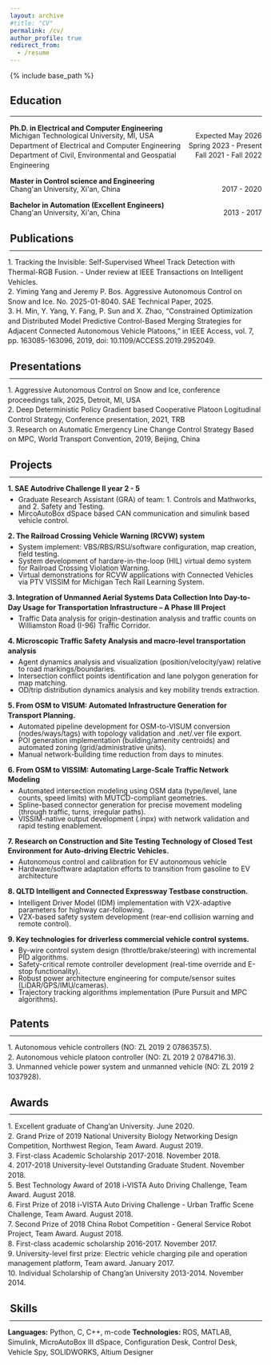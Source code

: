 ```yaml
---
layout: archive
#title: "CV"
permalink: /cv/
author_profile: true
redirect_from:
  - /resume
---
```


{% include base_path %}

<!-- <hr style="height:2px; border-width:0; color:gray; background-color:gray"> -->
## Education ##
<hr style="height:2px; border-width:0; color:gray; background-color:gray; margin: 0.1em 0 0.1em 0;">
<!-- <span style="white-space: pre; font-family: monospace; display: inline-block;">**Ph.D. in Electrical and Computer Engineering**
Michigan Technological University, MI, USA                      Expected Summer 2026
Department of Electrical and Computer Engineering               Spring 2023 - Present
Department of Civil, Environmental and Geospatial Engineering   Fall 2021 - Fall 2022
**Master in Control science and Engineering**
Chang'an University                                             2017 - 2020
**Bachelor in Automation (Excellent Engineers)**
Chang'an University                                             2013 - 2017
</span> -->

**Ph.D. in Electrical and Computer Engineering**  
<div style="font-family: inherit; line-height: 1.4; margin-top: -1.2em;">
  <div style="float: left; width: 70%;">Michigan Technological University, MI, USA</div>
  <div style="float: right;">Expected May 2026</div>
  <div style="clear: both;"></div>
  
  <div style="float: left; width: 70%;">Department of Electrical and Computer Engineering</div>
  <div style="float: right;">Spring 2023 - Present</div>
  <div style="clear: both;"></div>
  
  <div style="float: left; width: 70%;">Department of Civil, Environmental and Geospatial Engineering</div>
  <div style="float: right;">Fall 2021 - Fall 2022</div>
  <div style="clear: both;"></div>
</div>

**Master in Control science and Engineering**  
<div style="font-family: inherit; line-height: 1.4; margin-top: -1.2em;">
  <div style="float: left; width: 70%;">Chang'an University, Xi'an, China</div>
  <div style="float: right;">2017 - 2020</div>
  <div style="clear: both;"></div>
</div>

**Bachelor in Automation (Excellent Engineers)**  
<div style="font-family: inherit; line-height: 1.4; margin-top: -1.2em;">
  <div style="float: left; width: 70%;">Chang'an University, Xi'an, China</div>
  <div style="float: right;">2013 - 2017</div>
  <div style="clear: both;"></div>
</div>

## Publications ##
<hr style="height:2px; border-width:0; color:gray; background-color:gray; margin: -0.5em -0.1em -0.5em -0.1em;">
<div style="font-family: inherit; line-height: 1.4; margin-left: -0.3em; margin-top: 1.4em;">
<div>1. Tracking the Invisible: Self-Supervised Wheel Track Detection with Thermal-RGB Fusion. - Under review at IEEE Transactions on Intelligent Vehicles.</div>  
<div>2. Yiming Yang and Jeremy P. Bos. Aggressive Autonomous Control on Snow and Ice. No. 2025-01-8040. SAE Technical Paper, 2025.</div>  
<div>3. H. Min, Y. Yang, Y. Fang, P. Sun and X. Zhao, “Constrained Optimization and Distributed Model Predictive Control-Based Merging Strategies for Adjacent Connected Autonomous Vehicle Platoons,” in IEEE Access, vol. 7, pp. 163085-163096, 2019, doi: 10.1109/ACCESS.2019.2952049.</div>  
</div>

## Presentations ##
<hr style="height:2px; border-width:0; color:gray; background-color:gray; margin: -0.5em -0.1em -0.5em -0.1em;">
<div style="font-family: inherit; line-height: 1.4; margin-left: -0.3em; margin-top: 1.4em;">
<div>1. Aggressive Autonomous Control on Snow and Ice, conference proceedings talk, 2025, Detroit, MI, USA</div>    
<div>2. Deep Deterministic Policy Gradient based Cooperative Platoon Logitudinal Control Strategy, Conference presentation, 2021, TRB</div>    
<div>3. Research on Automatic Emergency Line Change Control Strategy Based on MPC, World Transport Convention, 2019, Beijing, China</div>    
</div>

## Projects ##
<hr style="height:2px; border-width:0; color:gray; background-color:gray; margin: -0.5em -0.1em -0.5em -0.1em;">
<div style="font-family: inherit; line-height: 1.4; margin-left: -0.3em; margin-top: 1.4em;" markdown="1">
<div><strong>1. SAE Autodrive Challenge II year 2 - 5</strong></div>
<ul style="margin-top: 0.4em; padding-left: 1.5em; line-height: 1.0;">
<li>Graduate Research Assistant (GRA) of team: 1. Controls and Mathworks, and 2. Safety and Testing.</li>
<li>MircoAutoBox dSpace based CAN communication and simulink based vehicle control.</li>
</ul>
<div><strong>2. The Railroad Crossing Vehicle Warning (RCVW) system</strong></div>
<ul style="margin-top: 0.4em; padding-left: 1.5em; line-height: 1.0;">
<li>System implement: VBS/RBS/RSU/software configuration, map creation, field testing.</li>
<li>System development of hardare-in-the-loop (HIL) virtual demo system for Railroad Crossing Violation Warning.</li>
<li>Virtual demonstrations for RCVW applications with Connected Vehicles via PTV VISSIM for Michigan Tech Rail Learning System.</li>
</ul>
<div><strong>3. Integration of Unmanned Aerial Systems Data Collection Into Day-to-Day Usage for Transportation Infrastructure – A Phase III Project</strong></div>
<ul style="margin-top: 0.4em; padding-left: 1.5em; line-height: 1.0;">
<li>Traffic Data analysis for origin-destination analysis and traffic counts on Williamston Road (I-96) Traffic Corridor.</li>
</ul>
<div><strong>4. Microscopic Traffic Safety Analysis and macro-level transportation analysis</strong></div>
<ul style="margin-top: 0.4em; padding-left: 1.5em; line-height: 1.0;">
<li>Agent dynamics analysis and visualization (position/velocity/yaw) relative to road markings/boundaries.</li>
<li>Intersection conflict points identification and lane polygon generation for map matching.</li> 
<li>OD/trip distribution dynamics analysis and key mobility trends extraction.</li> 
</ul>
<div><strong>5. From OSM to VISUM: Automated Infrastructure Generation for Transport Planning.</strong></div>
<ul style="margin-top: 0.4em; padding-left: 1.5em; line-height: 1.0;">
<li>Automated pipeline development for OSM-to-VISUM conversion (nodes/ways/tags) with topology validation and .net/.ver file export.</li>
<li>POI generation implementation (building/amenity centroids) and automated zoning (grid/administrative units).</li> 
<li>Manual network-building time reduction from days to minutes.</li>
</ul>
<div><strong>6. From OSM to VISSIM: Automating Large-Scale Traffic Network Modeling</strong></div>
<ul style="margin-top: 0.4em; padding-left: 1.5em; line-height: 1.0;">
<li>Automated intersection modeling using OSM data (type/level, lane counts, speed limits) with MUTCD-compliant geometries.</li>
<li>Spline-based connector generation for precise movement modeling (through traffic, turns, irregular paths).</li> 
<li> VISSIM-native output development (.inpx) with network validation and rapid testing enablement.</li> 
</ul>
<div><strong>7. Research on Construction and Site Testing Technology of Closed Test Environment for Auto-driving Electric Vehicles.</strong></div>
<ul style="margin-top: 0.4em; padding-left: 1.5em; line-height: 1.0;">
<li>Autonomous control and calibration for EV autonomous vehicle</li>
<li>Hardware/software adaptation efforts to transition from gasoline to EV architecture</li> 
</ul>
<div><strong>8. QLTD Intelligent and Connected Expressway Testbase construction.</strong></div>
<ul style="margin-top: 0.4em; padding-left: 1.5em; line-height: 1.0;">
<li>Intelligent Driver Model (IDM) implementation with V2X-adaptive parameters for highway car-following.</li>
<li>V2X-based safety system development (rear-end collision warning and remote control).</li> 
</ul>
<div><strong>9. Key technologies for driverless commercial vehicle control systems.</strong></div>
<ul style="margin-top: 0.4em; padding-left: 1.5em; line-height: 1.0;">
<li>By-wire control system design (throttle/brake/steering) with incremental PID algorithms.</li>
<li>Safety-critical remote controller development (real-time override and E-stop functionality).</li> 
<li>Robust power architecture engineering for compute/sensor suites (LiDAR/GPS/IMU/cameras).</li>
<li>Trajectory tracking algorithms implementation (Pure Pursuit and MPC algorithms).</li>
</ul>
</div>

## Patents ##
<hr style="height:2px; border-width:0; color:gray; background-color:gray; margin: -0.5em -0.1em -0.5em -0.1em;">
<div style="font-family: inherit; line-height: 1.4; margin-left: -0.3em; margin-top: 1.4em;">
<div>1. Autonomous vehicle controllers (NO: ZL 2019 2 0786357.5).</div>    
<div>2. Autonomous vehicle platoon controller (NO: ZL 2019 2 0784716.3).</div>    
<div>3. Unmanned vehicle power system and unmanned vehicle (NO: ZL 2019 2 1037928).</div>    
</div>

## Awards ##
<hr style="height:2px; border-width:0; color:gray; background-color:gray; margin: -0.5em -0.1em -0.5em -0.1em;">
<div style="font-family: inherit; line-height: 1.4; margin-left: -0.3em; margin-top: 1.4em;">
<div>1. Excellent graduate of Chang’an University. June 2020. </div>    
<div>2. Grand Prize of 2019 National University Biology Networking Design Competition,
Northwest Region, Team Award. August 2019. </div>    
<div>3. First-class Academic Scholarship 2017-2018. November 2018. </div>  
<div>4. 2017-2018 University-level Outstanding Graduate Student. November 2018.</div>  
<div>5. Best Technology Award of 2018 i-VISTA Auto Driving Challenge, Team Award. August 2018.</div>  
<div>6. First Prize of 2018 i-VISTA Auto Driving Challenge - Urban Traffic Scene Challenge, Team Award. August 2018.</div>  
<div>7. Second Prize of 2018 China Robot Competition - General Service Robot Project, Team Award. August 2018.</div>  
<div>8. First-class academic scholarship 2016-2017. November 2017.</div>  
<div>9. University-level first prize: Electric vehicle charging pile and operation management platform, Team award. January 2017.</div> 
<div>10. Individual Scholarship of Chang’an University 2013-2014. November 2014.</div>   
</div>

## Skills ##
<hr style="height:2px; border-width:0; color:gray; background-color:gray; margin: -0.5em -0.1em -0.5em -0.1em;">
<div style="font-family: inherit; line-height: 1.4; margin-left: -0.3em; margin-top: 1.4em;">
<strong>Languages:</strong> Python, C, C++, m-code  
<strong>Technologies:</strong> ROS, MATLAB, Simulink, MicroAutoBox III dSpace, Configuration Desk, Control Desk,
Vehicle Spy, SOLIDWORKS, Altium Designer   
</div>

